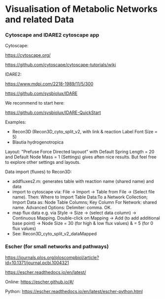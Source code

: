 # Visualisation of Metabolic Networks and related Data

### Cytoscape and IDARE2 cytoscape app
Cytoscape:

https://cytoscape.org/

https://github.com/cytoscape/cytoscape-tutorials/wiki

IDARE2:

https://www.mdpi.com/2218-1989/11/5/300

https://github.com/sysbiolux/IDARE

We recommend to start here:

https://github.com/sysbiolux/IDARE-QuickStart

Examples:
- Recon3D (Recon3D_cyto_split_v2, with link & reaction Label Font Size = 5)
- Blautia hydrogenotropica

Layout: "Prefuse Force Directed layouot" with Default Spring Length = 20 and Default Node Mass = 1 (Settings) gives aften nice results. But feel free to explore other settings and layouts.

Data import (fluxes) to Recon3D:
- addfluxes2.m: generates table with reaction name (shared name) and data
- import to cytoscape via: File -> Import -> Table from File -> (Select file name). Then: Where to Import Table Data:To a Network Collection; Import Data as: Node Table Columns; Key Column For Network: shared name. Advanced Options: Delimiter: comma. OK.
- map flux data e.g. via Style -> Size -> (select data column) -> Continuous Mapping. Double-click on Mapping -> Add (to add additional base point) -> Node Size = 30 (for high & low flux values) & = 5 (for 0 flux values)
- See: Recon3D_cyto_split_v2_dataMapped

### Escher (for small networks and pathways)
https://journals.plos.org/ploscompbiol/article?id=10.1371/journal.pcbi.1004321

https://escher.readthedocs.io/en/latest/

Online: https://escher.github.io/#/

Python: https://escher.readthedocs.io/en/latest/escher-python.html

